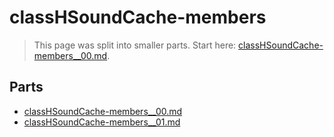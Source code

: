 # classHSoundCache-members

> This page was split into smaller parts. Start here: [classHSoundCache-members__00.md](classHSoundCache-members__00.md).

## Parts

- [classHSoundCache-members__00.md](classHSoundCache-members__00.md)
- [classHSoundCache-members__01.md](classHSoundCache-members__01.md)
